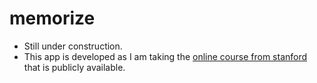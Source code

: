 # memorize
- Still under construction.
- This app is developed as I am taking the [online course from stanford](https://cs193p.sites.stanford.edu/) that is publicly available.


